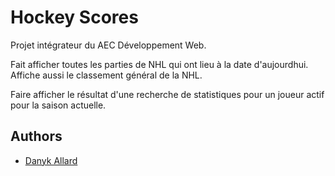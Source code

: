 
# Hockey Scores

Projet intégrateur du AEC Développement Web.

Fait afficher toutes les parties de NHL qui ont lieu à la date d'aujourdhui.
Affiche aussi le classement général de la NHL.

Faire afficher le résultat d'une recherche de statistiques pour un joueur actif pour la saison actuelle.


## Authors

- [Danyk Allard](https://www.github.com/KYNAD-117)

